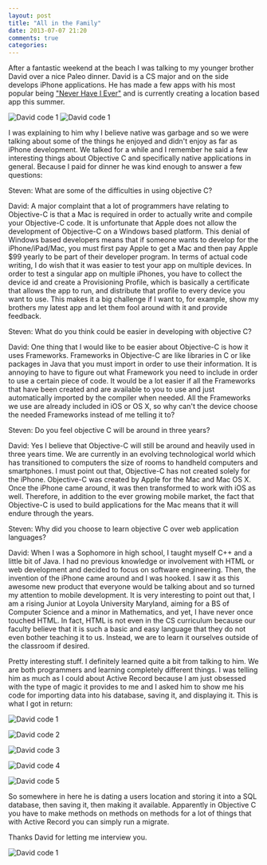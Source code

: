```yaml
---
layout: post
title: "All in the Family"
date: 2013-07-07 21:20
comments: true
categories: 
---
```

After a fantastic weekend at the beach I was talking to my younger brother David over a nice Paleo dinner.  David is a CS major and on the side develops iPhone applications.  He has made a few apps with his most popular being ["Never Have I Ever"](https://itunes.apple.com/us/app/never-have-i-ever/id401767832?mt=8) and is currently creating a location based app this summer.  

![David code 1](/images/nhie1.png) ![David code 1](/images/nhie2.png)




I was explaining to him why I believe native was garbage and so we were talking about some of the things he enjoyed and didn't enjoy as far as iPhone development.  We talked for a while and I remember he said a few interesting things about Objective C and specifically native applications in general.  Because I paid for dinner he was kind enough to answer a few questions:

Steven: What are some of the difficulties in using objective C?

David: A major complaint that a lot of programmers have relating to Objective-C is that a Mac is required in order to actually write and compile your Objective-C code.  It is unfortunate that Apple does not allow the development of Objective-C on a Windows based platform.  This denial of Windows based developers means that if someone wants to develop for the iPhone/iPad/Mac, you must first pay Apple to get a Mac and then pay Apple $99 yearly to be part of their developer program.  In terms of actual code writing, I do wish that it was easier to test your app on multiple devices.  In order to test a singular app on multiple iPhones, you have to collect the device id and create a Provisioning Profile, which is basically a certificate that allows the app to run, and distribute that profile to every device you want to use.  This makes it a big challenge if I want to, for example, show my brothers my latest app and let them fool around with it and provide feedback.

Steven: What do you think could be easier in developing with objective C?

David: One thing that I would like to be easier about Objective-C is how it uses Frameworks.  Frameworks in Objective-C are like libraries in C or like packages in Java that you must import in order to use their information.  It is annoying to have to figure out what Framework you need to include in order to use a certain piece of code.  It would be a lot easier if all the Frameworks that have been created and are available to you to use and just automatically imported by the compiler when needed.  All the Frameworks we use are already included in iOS or OS X, so why can't the device choose the needed Frameworks instead of me telling it to?

Steven: Do you feel objective C will be around in three years?

David: Yes I believe that Objective-C will still be around and heavily used in three years time.  We are currently in an evolving technological world which has transitioned to computers the size of rooms to handheld computers and smartphones.  I must point out that, Objective-C has not created solely for the iPhone.  Objective-C was created by Apple for the Mac and Mac OS X.  Once the iPhone came around, it was then transformed to work with iOS as well.  Therefore, in addition to the ever growing mobile market, the fact that Objective-C is used to build applications for the Mac means that it will endure through the years.

Steven: Why did you choose to learn objective C over web application languages?

David: When I was a Sophomore in high school, I taught myself C++ and a little bit of Java.  I had no previous knowledge or involvement with HTML or web development and decided to focus on software engineering.  Then, the invention of the iPhone came around and I was hooked.  I saw it as this awesome new product that everyone would be talking about and so turned my attention to mobile development.  It is very interesting to point out that, I am a rising Junior at Loyola University Maryland, aiming for a BS of Computer Science and a minor in Mathematics, and yet, I have never once touched HTML.  In fact, HTML is not even in the CS curriculum because our faculty believe that it is such a basic and easy language that they do not even bother teaching it to us.  Instead, we are to learn it ourselves outside of the classroom if desired.

Pretty interesting stuff.  I definitely learned quite a bit from talking to him.  We are both programmers and learning completely different things.  I was telling him as much as I could about Active Record because I am just obsessed with the type of magic it provides to me and I asked him to show me his code for importing data into his database, saving it, and displaying it.  This is what I got in return:  

![David code 1](/images/davidcode1.png)

![David code 2](/images/davidcode2.png)

![David code 3](/images/davidcode3.png)

![David code 4](/images/davidcode4.png)

![David code 5](/images/davidcode5.png)

So somewhere in here he is dating a users location and storing it into a SQL database, then saving it, then making it available.  Apparently in Objective C you have to make methods on methods on methods for a lot of things that with Active Record you can simply run a migrate.

Thanks David for letting me interview you.

![David code 1](/images/meanddavid.jpg)